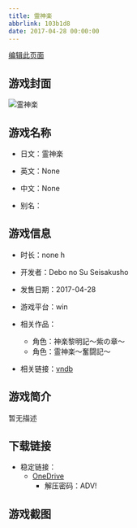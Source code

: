 ```yaml
---
title: 霊神楽
abbrlink: 103b1d8
date: 2017-04-28 00:00:00
---
```

[编辑此页面](https://github.com/ACG-3/ADV3-source/blob/main/source/_posts/games/%E9%9C%8A%E7%A5%9E%E6%A5%BD%EF%BD%9E%E5%A5%AE%E9%97%98%E8%A8%98%EF%BD%9E.md)

## 游戏封面

![霊神楽](https://pan.timero.xyz/d/onedrive/img_lib_001/%E9%9C%8A%E7%A5%9E%E6%A5%BD%EF%BD%9E%E5%A5%AE%E9%97%98%E8%A8%98%EF%BD%9E_cover.avif)


## 游戏名称

- 日文：霊神楽
- 英文：None
- 中文：None

- 别名：


## 游戏信息

- 时长：none h
- 开发者：Debo no Su Seisakusho
- 发售日期：2017-04-28
- 游戏平台：win
- 相关作品：
   - 角色：神楽黎明記～紫の章～
   - 角色：霊神楽～奮闘記～

- 相关链接：[vndb](https://vndb.org/v25401)


## 游戏简介

暂无描述


## 下载链接

- 稳定链接：
    - [OneDrive](https://pan.timero.xyz/onedrive/adv_lib_001/%E9%9C%8A%E7%A5%9E%E6%A5%BD%EF%BD%9E%E5%A5%AE%E9%97%98%E8%A8%98%EF%BD%9E)
        - 解压密码：ADV!



## 游戏截图


